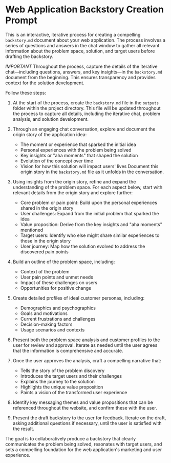 # Web Application Backstory Creation Prompt

This is an interactive, iterative process for creating a compelling `backstory.md` document about your web application. The process involves a series of questions and answers in the chat window to gather all relevant information about the problem space, solution, and target users before drafting the backstory.

_IMPORTANT_ Throughout the process, capture the details of the iterative chat—including questions, answers, and key insights—in the `backstory.md` document from the beginning. This ensures transparency and provides context for the solution development.

Follow these steps:

1. At the start of the process, create the `backstory.md` file in the `outputs` folder within the project directory. This file will be updated throughout the process to capture all details, including the iterative chat, problem analysis, and solution development.

2. Through an engaging chat conversation, explore and document the origin story of the application idea:

   - The moment or experience that sparked the initial idea
   - Personal experiences with the problem being solved
   - Key insights or "aha moments" that shaped the solution
   - Evolution of the concept over time
   - Vision for how this solution will impact users' lives
     Document this origin story in the `backstory.md` file as it unfolds in the conversation.

3. Using insights from the origin story, refine and expand the understanding of the problem space. For each aspect below, start with relevant details from the origin story and explore further:

   - Core problem or pain point: Build upon the personal experiences shared in the origin story
   - User challenges: Expand from the initial problem that sparked the idea
   - Value proposition: Derive from the key insights and "aha moments" mentioned
   - Target users: Identify who else might share similar experiences to those in the origin story
   - User journey: Map how the solution evolved to address the discovered pain points

4. Build an outline of the problem space, including:

   - Context of the problem
   - User pain points and unmet needs
   - Impact of these challenges on users
   - Opportunities for positive change

5. Create detailed profiles of ideal customer personas, including:

   - Demographics and psychographics
   - Goals and motivations
   - Current frustrations and challenges
   - Decision-making factors
   - Usage scenarios and contexts

6. Present both the problem space analysis and customer profiles to the user for review and approval. Iterate as needed until the user agrees that the information is comprehensive and accurate.

7. Once the user approves the analysis, craft a compelling narrative that:

   - Tells the story of the problem discovery
   - Introduces the target users and their challenges
   - Explains the journey to the solution
   - Highlights the unique value proposition
   - Paints a vision of the transformed user experience

8. Identify key messaging themes and value propositions that can be referenced throughout the website, and confirm these with the user.

9. Present the draft backstory to the user for feedback. Iterate on the draft, asking additional questions if necessary, until the user is satisfied with the result.

The goal is to collaboratively produce a backstory that clearly communicates the problem being solved, resonates with target users, and sets a compelling foundation for the web application's marketing and user experience.
